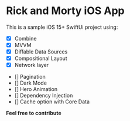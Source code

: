 # Rick and Morty iOS App

This is a sample iOS 15+ SwiftUi project using:

- [x] Combine
- [x] MVVM
- [x] Diffable Data Sources
- [x] Compositional Layout
- [x] Network layer
- [] Pagination
- [] Dark Mode
- [] Hero Animation
- [] Dependency Injection
- [] Cache option with Core Data


**Feel free to contribute**
